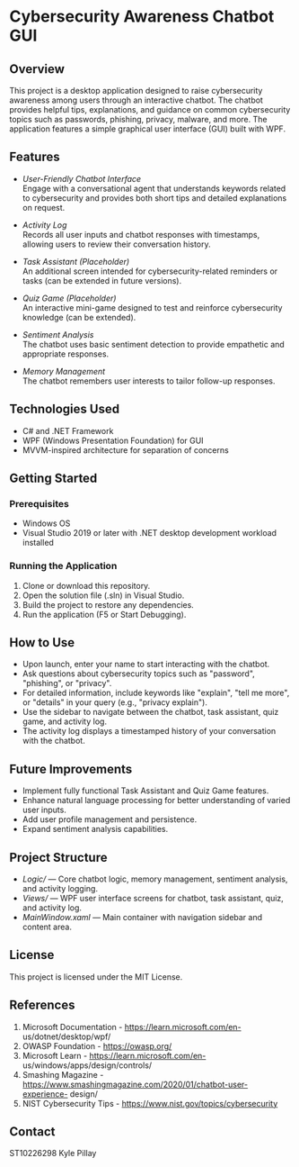# Cybersecurity Awareness Chatbot GUI

## Overview

This project is a desktop application designed to raise cybersecurity awareness among users through an interactive chatbot. The chatbot provides helpful tips, explanations, and guidance on common cybersecurity topics such as passwords, phishing, privacy, malware, and more. The application features a simple graphical user interface (GUI) built with WPF.

## Features

- *User-Friendly Chatbot Interface*  
  Engage with a conversational agent that understands keywords related to cybersecurity and provides both short tips and detailed explanations on request.

- *Activity Log*  
  Records all user inputs and chatbot responses with timestamps, allowing users to review their conversation history.

- *Task Assistant (Placeholder)*  
  An additional screen intended for cybersecurity-related reminders or tasks (can be extended in future versions).

- *Quiz Game (Placeholder)*  
  An interactive mini-game designed to test and reinforce cybersecurity knowledge (can be extended).

- *Sentiment Analysis*  
  The chatbot uses basic sentiment detection to provide empathetic and appropriate responses.

- *Memory Management*  
  The chatbot remembers user interests to tailor follow-up responses.

## Technologies Used

- C# and .NET Framework  
- WPF (Windows Presentation Foundation) for GUI  
- MVVM-inspired architecture for separation of concerns

## Getting Started

### Prerequisites

- Windows OS  
- Visual Studio 2019 or later with .NET desktop development workload installed

### Running the Application

1. Clone or download this repository.  
2. Open the solution file (.sln) in Visual Studio.  
3. Build the project to restore any dependencies.  
4. Run the application (F5 or Start Debugging).

## How to Use

- Upon launch, enter your name to start interacting with the chatbot.  
- Ask questions about cybersecurity topics such as "password", "phishing", or "privacy".  
- For detailed information, include keywords like "explain", "tell me more", or "details" in your query (e.g., "privacy explain").  
- Use the sidebar to navigate between the chatbot, task assistant, quiz game, and activity log.  
- The activity log displays a timestamped history of your conversation with the chatbot.

## Future Improvements

- Implement fully functional Task Assistant and Quiz Game features.  
- Enhance natural language processing for better understanding of varied user inputs.  
- Add user profile management and persistence.  
- Expand sentiment analysis capabilities.

## Project Structure

- *Logic/* — Core chatbot logic, memory management, sentiment analysis, and activity logging.  
- *Views/* — WPF user interface screens for chatbot, task assistant, quiz, and activity log.  
- *MainWindow.xaml* — Main container with navigation sidebar and content area.

## License

This project is licensed under the MIT License.

## References

1. Microsoft Documentation - https://learn.microsoft.com/en- us/dotnet/desktop/wpf/
2. OWASP Foundation - https://owasp.org/
3. Microsoft Learn - https://learn.microsoft.com/en- us/windows/apps/design/controls/
4. Smashing Magazine - https://www.smashingmagazine.com/2020/01/chatbot-user-experience- design/
5. NIST Cybersecurity Tips - https://www.nist.gov/topics/cybersecurity

## Contact
ST10226298
Kyle Pillay
